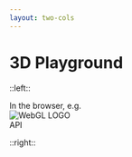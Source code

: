```yaml
---
layout: two-cols
---
```


# 3D Playground

::left::

<PlaygroundHeadlines :step="1" />

<div class="flex">
  <div class="mt-9 mr-5">In the browser, e.g.</div>
  <img src="/assets/logos/WebGL.png" class="w-25" alt="WebGL LOGO" />
  <div class="mt-9 ml-5">API</div>
</div>

::right::

<BrowserWrapper max-height>
</BrowserWrapper>
